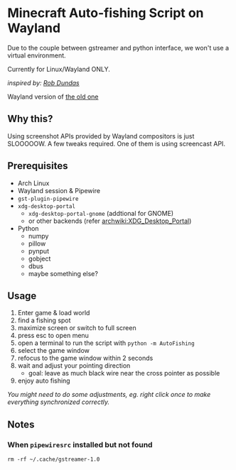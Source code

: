 # Minecraft Auto-fishing Script on Wayland

Due to the couple between gstreamer and python interface, we won't use a virtual environment.

Currently for Linux/Wayland ONLY.

*inspired by: [Rob Dundas](https://medium.com/geekculture/lets-go-fishing-writing-a-minecraft-1-17-auto-fishing-bot-in-python-opencv-and-pyautogui-6bfb5d539fcf)*

Wayland version of [the old one](https://github.com/hyx0329/mc-auto-fishing)

## Why this?

Using screenshot APIs provided by Wayland compositors is just SLOOOOOW. A few tweaks required. One of them is using screencast API.

## Prerequisites

- Arch Linux
- Wayland session & Pipewire
- `gst-plugin-pipewire`
- `xdg-desktop-portal`
    - `xdg-desktop-portal-gnome` (addtional for GNOME)
    - or other backends (refer [archwiki:XDG_Desktop_Portal](https://wiki.archlinux.org/title/XDG_Desktop_Portal))
- Python
    - numpy
    - pillow
    - pynput
    - gobject
    - dbus
    - maybe something else?

## Usage

1. Enter game & load world
1. find a fishing spot
1. maximize screen or switch to full screen
1. press esc to open menu
1. open a terminal to run the script with `python -m AutoFishing`
1. select the game window
1. refocus to the game window within 2 seconds
1. wait and adjust your pointing direction
    - goal: leave as much black wire near the cross pointer as possible
1. enjoy auto fishing

*You might need to do some adjustments, eg. right click once to make everything synchronized correctly.*


## Notes

### When `pipewiresrc` installed but not found

```
rm -rf ~/.cache/gstreamer-1.0
```